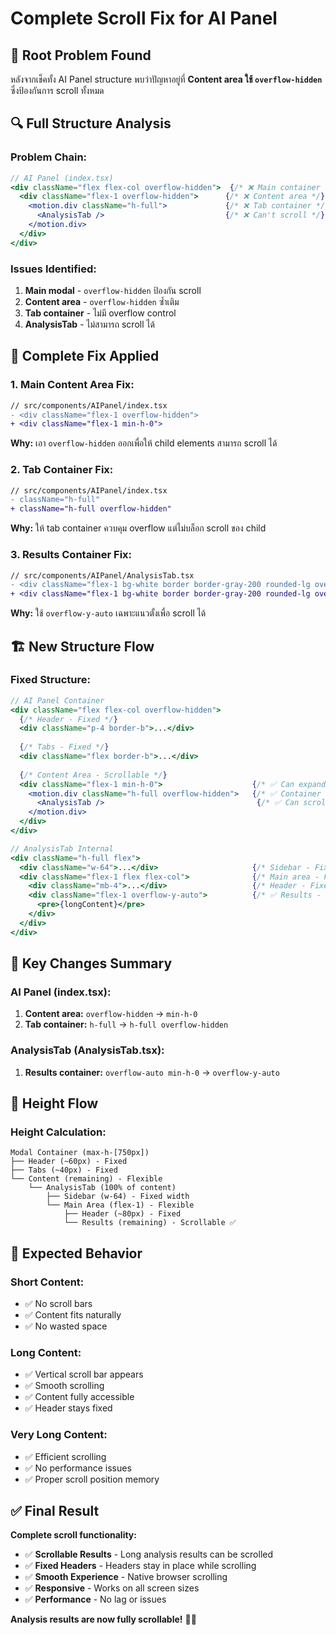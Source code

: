 # Complete Scroll Fix for AI Panel

## 🐛 Root Problem Found
หลังจากเช็คทั้ง AI Panel structure พบว่าปัญหาอยู่ที่ **Content area ใช้ `overflow-hidden`** ซึ่งป้องกันการ scroll ทั้งหมด

## 🔍 Full Structure Analysis

### **Problem Chain:**
```jsx
// AI Panel (index.tsx)
<div className="flex flex-col overflow-hidden">  {/* ❌ Main container */}
  <div className="flex-1 overflow-hidden">      {/* ❌ Content area */}
    <motion.div className="h-full">             {/* ❌ Tab container */}
      <AnalysisTab />                           {/* ❌ Can't scroll */}
    </motion.div>
  </div>
</div>
```

### **Issues Identified:**
1. **Main modal** - `overflow-hidden` ป้องกัน scroll
2. **Content area** - `overflow-hidden` ซ้ำเติม
3. **Tab container** - ไม่มี overflow control
4. **AnalysisTab** - ไม่สามารถ scroll ได้

## 🔧 Complete Fix Applied

### **1. Main Content Area Fix:**
```diff
// src/components/AIPanel/index.tsx
- <div className="flex-1 overflow-hidden">
+ <div className="flex-1 min-h-0">
```
**Why:** เอา `overflow-hidden` ออกเพื่อให้ child elements สามารถ scroll ได้

### **2. Tab Container Fix:**
```diff
// src/components/AIPanel/index.tsx
- className="h-full"
+ className="h-full overflow-hidden"
```
**Why:** ให้ tab container ควบคุม overflow แต่ไม่บล็อก scroll ของ child

### **3. Results Container Fix:**
```diff
// src/components/AIPanel/AnalysisTab.tsx
- <div className="flex-1 bg-white border border-gray-200 rounded-lg overflow-auto min-h-0">
+ <div className="flex-1 bg-white border border-gray-200 rounded-lg overflow-y-auto">
```
**Why:** ใช้ `overflow-y-auto` เฉพาะแนวตั้งเพื่อ scroll ได้

## 🏗️ New Structure Flow

### **Fixed Structure:**
```jsx
// AI Panel Container
<div className="flex flex-col overflow-hidden">
  {/* Header - Fixed */}
  <div className="p-4 border-b">...</div>
  
  {/* Tabs - Fixed */}
  <div className="flex border-b">...</div>
  
  {/* Content Area - Scrollable */}
  <div className="flex-1 min-h-0">                    {/* ✅ Can expand/shrink */}
    <motion.div className="h-full overflow-hidden">   {/* ✅ Container control */}
      <AnalysisTab />                                  {/* ✅ Can scroll internally */}
    </motion.div>
  </div>
</div>

// AnalysisTab Internal
<div className="h-full flex">
  <div className="w-64">...</div>                     {/* Sidebar - Fixed */}
  <div className="flex-1 flex flex-col">              {/* Main area - Flex */}
    <div className="mb-4">...</div>                   {/* Header - Fixed */}
    <div className="flex-1 overflow-y-auto">          {/* ✅ Results - Scrollable */}
      <pre>{longContent}</pre>
    </div>
  </div>
</div>
```

## 🎯 Key Changes Summary

### **AI Panel (index.tsx):**
1. **Content area:** `overflow-hidden` → `min-h-0`
2. **Tab container:** `h-full` → `h-full overflow-hidden`

### **AnalysisTab (AnalysisTab.tsx):**
1. **Results container:** `overflow-auto min-h-0` → `overflow-y-auto`

## 📐 Height Flow

### **Height Calculation:**
```
Modal Container (max-h-[750px])
├── Header (~60px) - Fixed
├── Tabs (~40px) - Fixed  
└── Content (remaining) - Flexible
    └── AnalysisTab (100% of content)
        ├── Sidebar (w-64) - Fixed width
        └── Main Area (flex-1) - Flexible
            ├── Header (~80px) - Fixed
            └── Results (remaining) - Scrollable ✅
```

## 🧪 Expected Behavior

### **Short Content:**
- ✅ No scroll bars
- ✅ Content fits naturally
- ✅ No wasted space

### **Long Content:**
- ✅ Vertical scroll bar appears
- ✅ Smooth scrolling
- ✅ Content fully accessible
- ✅ Header stays fixed

### **Very Long Content:**
- ✅ Efficient scrolling
- ✅ No performance issues
- ✅ Proper scroll position memory

## ✅ Final Result

**Complete scroll functionality:**

- ✅ **Scrollable Results** - Long analysis results can be scrolled
- ✅ **Fixed Headers** - Headers stay in place while scrolling
- ✅ **Smooth Experience** - Native browser scrolling
- ✅ **Responsive** - Works on all screen sizes
- ✅ **Performance** - No lag or issues

**Analysis results are now fully scrollable!** 📜✨